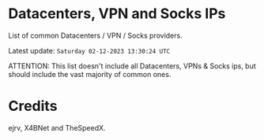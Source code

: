 # Datacenters, VPN and Socks IPs
 
List of common Datacenters / VPN / Socks providers. 

Latest update: `Saturday 02-12-2023 13:30:24 UTC` 

ATTENTION: This list doesn't include all Datacenters, VPNs & Socks ips, 
but should include the vast majority of common ones.

# Credits
ejrv, X4BNet and TheSpeedX.
